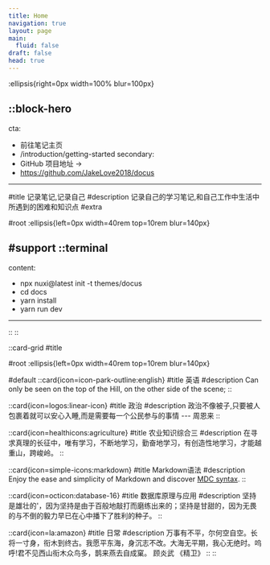 ```yaml
---
title: Home
navigation: true
layout: page
main:
  fluid: false
draft: false
head: true
---
```


:ellipsis{right=0px width=100% blur=100px}

::block-hero
---
cta:
  - 前往笔记主页
  - /introduction/getting-started
secondary:
  - GitHub 项目地址 →
  - https://github.com/JakeLove2018/docus
---

#title
记录笔记,记录自己
#description
记录自己的学习笔记,和自己工作中生活中所遇到的困难和知识点
#extra



#root
:ellipsis{left=0px width=40rem top=10rem blur=140px}




#support
  ::terminal
  ---
  content:
  - npx nuxi@latest init -t themes/docus
  - cd docs
  - yarn install
  - yarn run dev
  ---
  ::
::

::card-grid
#title


#root
:ellipsis{left=0px width=40rem top=10rem blur=140px}

#default
  ::card{icon=icon-park-outline:english}
  #title
  英语
  #description
  Can only be seen on the top of the Hill, on the other side of the scene;
  ::

  ::card{icon=logos:linear-icon}
  #title
  政治
  #description
  政治不像被子,只要被人包裹着就可以安心入睡,而是需要每一个公民参与的事情 --- 周恩来
  ::

  ::card{icon=healthicons:agriculture}
  #title
  农业知识综合三
  #description
  在寻求真理的长征中，唯有学习，不断地学习，勤奋地学习，有创造性地学习，才能越重山，跨峻岭。
  ::

  ::card{icon=simple-icons:markdown}
  #title
  Markdown语法
  #description
  Enjoy the ease and simplicity of Markdown and discover [MDC syntax](https://content.nuxtjs.org/guide/writing/mdc).
  ::

  ::card{icon=octicon:database-16}
  #title
  数据库原理与应用
  #description
  坚持是雄壮的'，因为坚持是由于百般地敲打而磨练出来的；坚持是甘甜的，因为无畏的与不倒的毅力早已在心中播下了胜利的种子。
  ::

  ::card{icon=la:amazon}
  #title
  日常
  #description
  万事有不平，尔何空自空。长将一寸身，衔木到终古。我愿平东海，身沉志不改。大海无平期，我心无绝时。呜呼!君不见西山衔木众鸟多，鹊来燕去自成窠。 顾炎武 《精卫》
  ::
::
